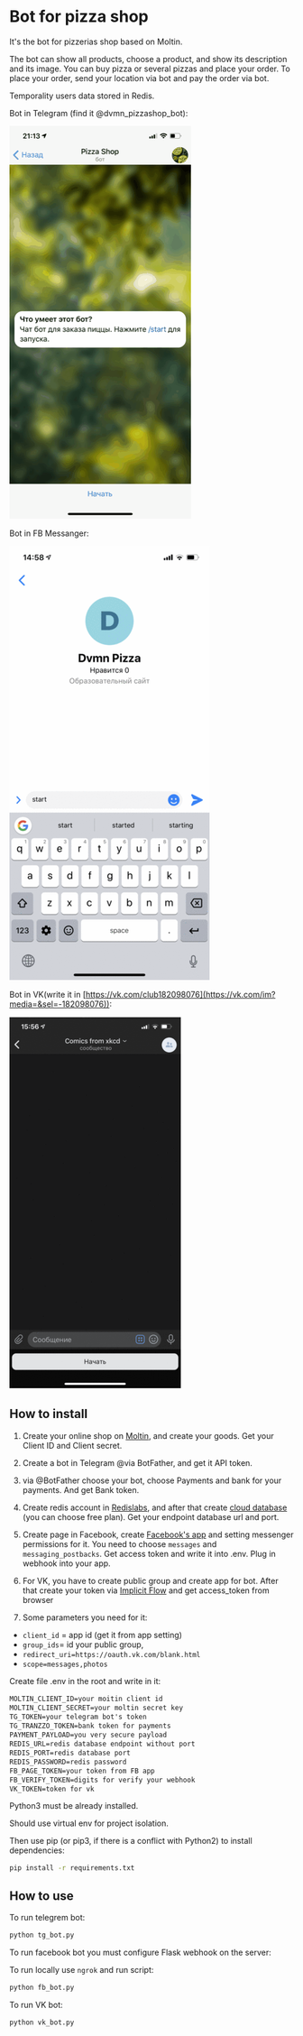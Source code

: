 # Bot for pizza shop

It's the bot for pizzerias shop based on Moltin.

The bot can show all products, choose a product, and show its description and its image. You can buy pizza or several pizzas and place your order. To place your order, send your location via bot and pay the order via bot.

Temporality users data stored in Redis.

Bot in Telegram (find it @dvmn_pizzashop_bot):

![](images/tg.gif)

Bot in FB Messanger:

![](images/fb.gif)

Bot in VK(write it in [https://vk.com/club182098076](https://vk.com/im?media=&sel=-182098076)):

![](images/vk.gif)

## How to install

1. Create your online shop on [Moltin](https://www.moltin.com), and create your goods. Get your Client ID and Client secret.

2. Create a bot in Telegram @via BotFather, and get it API token.

3. via @BotFather choose your bot, choose Payments and bank for your payments. And get Bank token.

4. Create redis account in [Redislabs](https://redislabs.com/), and after that create [cloud database](https://docs.redislabs.com/latest/rc/quick-setup-redis-cloud/) (you can choose free plan). Get your endpoint database url and port.

5. Create page in Facebook, create [Facebook's app](https://developers.facebook.com/apps/) and setting messenger permissions for it. You need to choose `messages` and `messaging_postbacks`. Get access token and write it into .env. Plug in webhook into your app.

6. For VK, you have to create public group and create app for bot.
After that create your token via [Implicit Flow](https://vk.com/dev/implicit_flow_group) and get access_token from browser

7. Some parameters you need for it:

* `client_id` = app id (get it from app setting)
* `group_ids`= id your public group,
* `redirect_uri=https://oauth.vk.com/blank.html`
* `scope=messages,photos`

Create file .env in the root and write in it:

```.env
MOLTIN_CLIENT_ID=your moitin client id
MOLTIN_CLIENT_SECRET=your moltin secret key
TG_TOKEN=your telegram bot's token
TG_TRANZZO_TOKEN=bank token for payments
PAYMENT_PAYLOAD=you very secure payload
REDIS_URL=redis database endpoint without port
REDIS_PORT=redis database port
REDIS_PASSWORD=redis password
FB_PAGE_TOKEN=your token from FB app
FB_VERIFY_TOKEN=digits for verify your webhook
VK_TOKEN=token for vk
```

Python3 must be already installed.

Should use virtual env for project isolation.

Then use pip (or pip3, if there is a conflict with Python2) to install dependencies:

```bash
pip install -r requirements.txt
```

## How to use

To run telegrem bot:

```bash
python tg_bot.py
```

To run facebook bot you must configure Flask webhook on the server:

To run locally use `ngrok` and run script:

```bash
python fb_bot.py
```

To run VK bot:

```bash
python vk_bot.py
```
